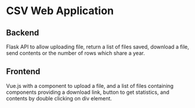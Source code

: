 # CSV Web Application

## Backend

Flask API to allow uploading file, return a list of files saved, download a file, send contents or the number of rows which share a year.

## Frontend

Vue.js with a component to upload a file, and a list of files containing components providing a download link, button to get statistics, and contents by double clicking on div element.


